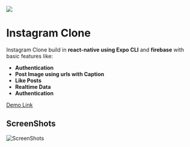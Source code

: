 ![](https://i.ibb.co/cwFFpds/instagram.png)
# Instagram Clone

Instagram Clone build in **react-native using Expo CLI** and **firebase** with basic features like: 
- **Authentication**
- **Post Image using urls with Caption**
- **Like Posts**
- **Realtime Data**
- **Authentication**

[Demo Link](https://appetize.io/embed/eqeg9tq9zzdyetv1abf108pcar?device=pixel4&osVersion=11&scale=75)



## ScreenShots
![ScreenShots](https://i.ibb.co/Nm5wQ9T/instagram-clone.png)



